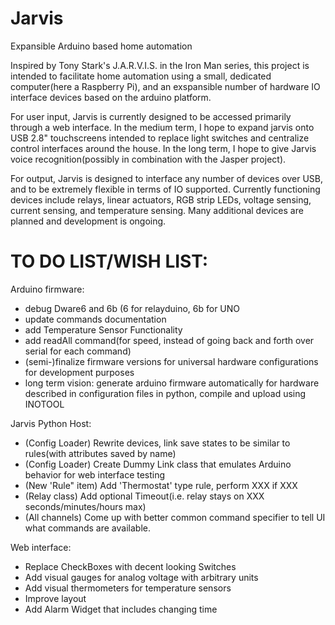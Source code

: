 Jarvis
======

Expansible Arduino based home automation

Inspired by Tony Stark's J.A.R.V.I.S. in the Iron Man series, this project is intended to facilitate home automation using a small, dedicated computer(here a Raspberry Pi), and an exspansible number of hardware IO interface devices based on the arduino platform.

For user input, Jarvis is currently designed to be accessed primarily through a web interface. In the medium term, I hope to expand jarvis onto USB 2.8" touchscreens intended to replace light switches and centralize control interfaces around the house. In the long term, I hope to give Jarvis voice recognition(possibly in combination with the Jasper project).

For output, Jarvis is designed to interface any number of devices over USB, and to be extremely flexible in terms of IO supported. Currently functioning devices include relays, linear actuators, RGB strip LEDs, voltage sensing, current sensing, and temperature sensing. Many additional devices are planned and development is ongoing.


TO DO LIST/WISH LIST:
=====================
Arduino firmware:

*	debug Dware6 and 6b (6 for relayduino, 6b for UNO
*	update commands documentation
*	add Temperature Sensor Functionality
*	add readAll command(for speed, instead of going back and forth over serial for each command)
*	(semi-)finalize firmware versions for universal hardware configurations for development purposes
*	long term vision: generate arduino firmware automatically for hardware described in configuration files in python, compile and upload using INOTOOL

Jarvis Python Host:

*	(Config Loader) Rewrite devices, link save states to be similar to rules(with attributes saved by name)
*	(Config Loader) Create Dummy Link class that emulates Arduino behavior for web interface testing
*	(New 'Rule" item) Add 'Thermostat' type rule, perform XXX if XXX
* 	(Relay class) Add optional Timeout(i.e. relay stays on XXX seconds/minutes/hours max)
*	(All channels) Come up with better common command specifier to tell UI what commands are available.

Web interface:

*	Replace CheckBoxes with decent looking Switches
*	Add visual gauges for analog voltage with arbitrary units
*	Add visual thermometers for temperature sensors
*	Improve layout
*	Add Alarm Widget that includes changing time

